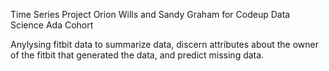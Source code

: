 Time Series Project
Orion Wills and Sandy Graham
for Codeup Data Science Ada Cohort

Anylysing fitbit data to summarize data, discern attributes about the owner of the fitbit that generated the data, and predict missing data.